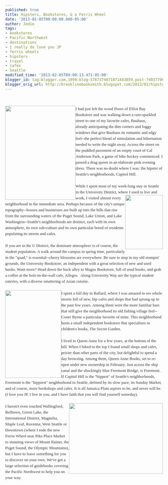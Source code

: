 ```yaml
---
published: true
title: Hipsters, Bookstores, & a Ferris Wheel
date: '2013-02-05T09:00:00.000-05:00'
author: Jodie
tags:
- bookstores
- Pacific Northwest
- destinations
- I really do love you JP
- ferris wheels
- hipsters
- travel
- cafes
- Seattle
modified_time: '2013-02-05T09:00:13.471-05:00'
blogger_id: tag:blogger.com,1999:blog-5767374071871443859.post-7493770636372145527
blogger_orig_url: http://brooklinebooksmith.blogspot.com/2013/02/hipsters-bookstores-ferris-wheel.html
---
```


<br /><div style="color: #333333; font-family: Georgia, 'Times New Roman', 'Bitstream Charter', Times, serif; font-size: 13px; line-height: 19px;"><a data-mce-href="http://globecornerbookstore.com/blogs/wp-content/uploads/2013/02/IMG_8270.jpg" href="http://globecornerbookstore.com/blogs/wp-content/uploads/2013/02/IMG_8270.jpg"><img alt="" class="alignleft size-medium wp-image-8773" data-mce-src="http://globecornerbookstore.com/blogs/wp-content/uploads/2013/02/IMG_8270-225x300.jpg" height="300" src="http://globecornerbookstore.com/blogs/wp-content/uploads/2013/02/IMG_8270-225x300.jpg" style="border: 0px; cursor: default; float: left;" title="IMG_8270" width="225" /></a>I had just left the wood floors of Elliot Bay Bookstore and was walking down a rain-sparkled street to one of my favorite cafes, Bauhaus, already&nbsp;anticipating&nbsp;the dim corners and foggy windows that give Bauhaus its romantic and edgy feel--the perfect blend of stimulation and hibernation needed to write the night away. Across the street on the puddled pavement of an empty court of Cal Anderson Park, a game of bike hockey commenced. I passed a drag queen in an elaborate pink evening dress. There was no doubt where I was: the hipster of Seattle's neighborhoods, Capitol Hill.</div><div style="color: #333333; font-family: Georgia, 'Times New Roman', 'Bitstream Charter', Times, serif; font-size: 13px; line-height: 19px;"><br /></div><div style="color: #333333; font-family: Georgia, 'Times New Roman', 'Bitstream Charter', Times, serif; font-size: 13px; line-height: 19px;">While I spent most of my week-long stay in Seattle in the University District, where I used to live<a data-mce-href="http://globecornerbookstore.com/blogs/wp-content/uploads/2013/01/9789812822642.jpg" href="http://globecornerbookstore.com/blogs/wp-content/uploads/2013/01/9789812822642.jpg"><img alt="" class="alignright size-full wp-image-8755" data-mce-src="http://globecornerbookstore.com/blogs/wp-content/uploads/2013/01/9789812822642.jpg" height="173" src="http://globecornerbookstore.com/blogs/wp-content/uploads/2013/01/9789812822642.jpg" style="border: 0px; cursor: default; float: right;" title="9789812822642" width="120" /></a>&nbsp;and work, I visited almost every neighborhood in the immediate area. Perhaps because of the city's unique topography--houses and businesses are built up into the hills that rise from the surrounding waters of the Puget Sound, Lake Union, and Lake Washington--Seattle's neighborhoods are distinct, each with its own atmosphere, its own sub-culture and its own particular breed of residents populating its streets and cafes.</div><div style="color: #333333; font-family: Georgia, 'Times New Roman', 'Bitstream Charter', Times, serif; font-size: 13px; line-height: 19px;"><br /></div><div style="color: #333333; font-family: Georgia, 'Times New Roman', 'Bitstream Charter', Times, serif; font-size: 13px; line-height: 19px;">If you are in the U District, the dominate atmosphere is of course, the student population. A walk&nbsp;around the campus in spring time, particularly in the "quad," is essential--cherry blossoms are everywhere. Be sure to stop in my old stompin' grounds, the University Bookstore, an independent with a great selection of new and used books. Want more? Head down the back alley to Magus Bookstore, full of used books, and grab a coffee at the hole-in-the-wall cafe, Allegro. &nbsp;Along University Way are the typical student eateries, with a diverse smattering of Asian cuisine.</div><div style="color: #333333; font-family: Georgia, 'Times New Roman', 'Bitstream Charter', Times, serif; font-size: 13px; line-height: 19px;"><br /></div><div style="color: #333333; font-family: Georgia, 'Times New Roman', 'Bitstream Charter', Times, serif; font-size: 13px; line-height: 19px;"><a data-mce-href="http://globecornerbookstore.com/blogs/wp-content/uploads/2013/02/images-4.jpg" href="http://globecornerbookstore.com/blogs/wp-content/uploads/2013/02/images-4.jpg"><img alt="" class="alignleft size-full wp-image-8786" data-mce-src="http://globecornerbookstore.com/blogs/wp-content/uploads/2013/02/images-4.jpg" height="280" src="http://globecornerbookstore.com/blogs/wp-content/uploads/2013/02/images-4.jpg" style="border: 0px; cursor: default; float: left;" title="images (4)" width="179" /></a>I spent a full day in Ballard, where I was amazed to see whole streets full of new, hip cafes and shops that had sprung up in the past few years. Among them were the more familiar bars that still give the neighborhood its old fishing village feel--Coner Byrne a particular favorite of mine. This neighborhood hosts a small independent bookstore that specializes in children's books, The Secret Garden.</div><div style="color: #333333; font-family: Georgia, 'Times New Roman', 'Bitstream Charter', Times, serif; font-size: 13px; line-height: 19px;"><br /></div><div style="color: #333333; font-family: Georgia, 'Times New Roman', 'Bitstream Charter', Times, serif; font-size: 13px; line-height: 19px;">I lived in Queen Anne for a few years, at the bottom of the hill. When I hiked to the top I found small shops and cafes, pricier than other parts of the city, but delightful to spend a day browsing. Among them, Queen Anne Books, set to re-open under new ownership in February. Just across the ship canal and the shockingly blue Freemont Bridge, is Freemont. If Capitol Hill is the "hippest" of Seattle's neighborhoods, Freemont is the "hippiest" neighborhood in Seattle, defined by its slow pace, its Sunday Market, and of course, more bookshops and cafes. It is all Jamaica Plain aspires to be, and never will be. (I love you JP, I live in you, and I have faith that you will find yourself someday).</div><div style="color: #333333; font-family: Georgia, 'Times New Roman', 'Bitstream Charter', Times, serif; font-size: 13px; line-height: 19px;"><br /><a data-mce-href="http://globecornerbookstore.com/blogs/wp-content/uploads/2013/02/IMG_8258.jpg" href="http://globecornerbookstore.com/blogs/wp-content/uploads/2013/02/IMG_8258.jpg"><img alt="" class="alignright size-medium wp-image-8776" data-mce-src="http://globecornerbookstore.com/blogs/wp-content/uploads/2013/02/IMG_8258-300x225.jpg" height="225" src="http://globecornerbookstore.com/blogs/wp-content/uploads/2013/02/IMG_8258-300x225.jpg" style="border: 0px; cursor: default; float: right;" title="IMG_8258" width="300" /></a></div><div style="color: #333333; font-family: Georgia, 'Times New Roman', 'Bitstream Charter', Times, serif; font-size: 13px; line-height: 19px;">I haven't even touched Wallingford, Belltown, Green Lake, the International District, Magnolia, Maple Leaf, Ravenna, West Seattle or Downtown&nbsp;(where I rode the new Ferris Wheel near Pike Place Market to stunning views of Mount Rainer, the Puget Sound, the Olympic Mountains), but I have to leave something for you to discover on your own. We've got a large selection of guidebooks covering the Pacific Northwest to help you on your way.</div><div style="color: #333333; font-family: Georgia, 'Times New Roman', 'Bitstream Charter', Times, serif; font-size: 13px; line-height: 19px;"><br /></div><div style="color: #333333; font-family: Georgia, 'Times New Roman', 'Bitstream Charter', Times, serif; font-size: 13px; line-height: 19px;"><br /></div>